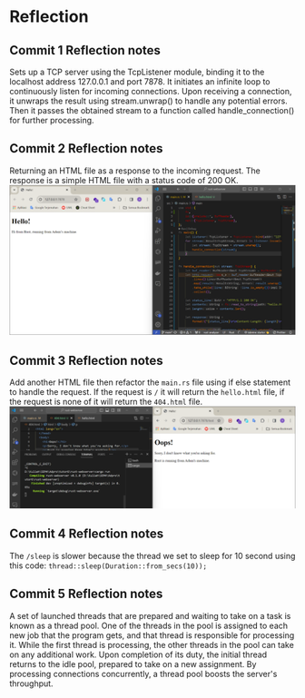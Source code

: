# Reflection
##  Commit 1 Reflection notes
Sets up a TCP server using the TcpListener module, binding it to the localhost address 127.0.0.1 and port 7878. It initiates an infinite loop to continuously listen for incoming connections. Upon receiving a connection, it unwraps the result using stream.unwrap() to handle any potential errors. Then it passes the obtained stream to a function called handle_connection() for further processing.

## Commit 2 Reflection notes
Returning an HTML file as a response to the incoming request. The response is a simple HTML file with a status code of 200 OK.
![Commit 2 screen capture](/assets/images/commit2.png)

## Commit 3 Reflection notes
Add another HTML file then refactor the `main.rs` file using if else statement to handle the request. If the request is `/` it will return the `hello.html` file, if the request is none of it will return the `404.html` file.
![Commit 3 screen capture](/assets/images/commit3.png)

## Commit 4 Reflection notes
The `/sleep` is slower because the thread we set to sleep for 10 second using this code: `thread::sleep(Duration::from_secs(10));`

## Commit 5 Reflection notes
A set of launched threads that are prepared and waiting to take on a task is known as a thread pool. One of the threads in the pool is assigned to each new job that the program gets, and that thread is responsible for processing it. While the first thread is processing, the other threads in the pool can take on any additional work. Upon completion of its duty, the initial thread returns to the idle pool, prepared to take on a new assignment. By processing connections concurrently, a thread pool boosts the server's throughput.